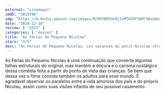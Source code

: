 ```yaml
---
external: "cinemaqui"
imdb: "3019796"
img: "https://m.media-amazon.com/images/M/MV5BMTUxNjIxMTA5OF5BMl5BanBnXkFtZTgwMDc3NjM5NDE@._V1_SY150_CR6,0,101,150_.jpg"
date: "2014-12-18"
review: [ "2015" ]
categories: [ "movies" ]
title: "As Férias do Pequeno Nicolau"
stars: "4/5"
desc: "As Férias do Pequeno Nicolau. Les vacances du petit Nicolas (France, 2014). Dirigido por Laurent Tirard. Escrito por René Goscinny, Jean-Jacques Sempé, Laurent Tirard, Jaco Van Dormael, Grégoire Vigneron. Com Valérie Lemercier, Kad Merad, Dominique Lavanant, François-Xavier Demaison, Bouli Lanners, Mathéo Boisselier, Luca Zingaretti, Judith Henry, Francis Perrin."
---
```

As Férias do Pequeno Nicolau é uma continuação que conserta algumas falhas estruturais do original, mas mantém a doçura e o carisma nostálgico dessa comédia feita a partir do ponto de vista das crianças. Se bem que dessa vez o filme convida também os adultos para esse mundo. É agradável observar os paralelos entre a vida amorosa dos pais e do próprio Nicolau, assim como suas visões infantis de seu possível casamento.
